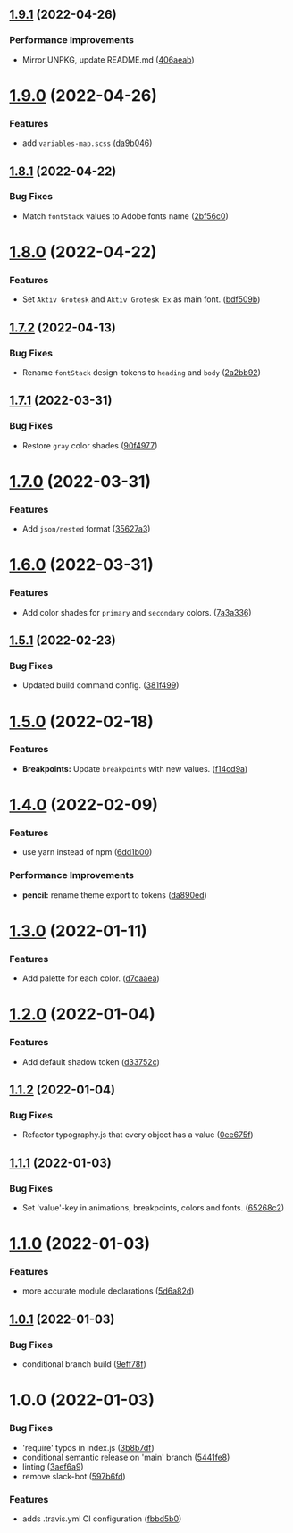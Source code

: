## [1.9.1](https://github.com/HEALFORM/design-tokens/compare/v1.9.0...v1.9.1) (2022-04-26)


### Performance Improvements

* Mirror UNPKG, update README.md ([406aeab](https://github.com/HEALFORM/design-tokens/commit/406aeab136313ced146fef66910e698b544d2f19))

# [1.9.0](https://github.com/HEALFORM/design-tokens/compare/v1.8.1...v1.9.0) (2022-04-26)


### Features

* add `variables-map.scss` ([da9b046](https://github.com/HEALFORM/design-tokens/commit/da9b04633f1ccb9d45092cfc48a76a967f84a646))

## [1.8.1](https://github.com/HEALFORM/design-tokens/compare/v1.8.0...v1.8.1) (2022-04-22)


### Bug Fixes

* Match `fontStack` values to Adobe fonts name ([2bf56c0](https://github.com/HEALFORM/design-tokens/commit/2bf56c058856f60e965d0dd0f9123f6c9fa5b6da))

# [1.8.0](https://github.com/HEALFORM/design-tokens/compare/v1.7.2...v1.8.0) (2022-04-22)


### Features

* Set `Aktiv Grotesk` and `Aktiv Grotesk Ex` as main font. ([bdf509b](https://github.com/HEALFORM/design-tokens/commit/bdf509b6e52da013a4d9089affe9e60434963d09))

## [1.7.2](https://github.com/HEALFORM/design-tokens/compare/v1.7.1...v1.7.2) (2022-04-13)


### Bug Fixes

* Rename `fontStack` design-tokens to `heading` and `body` ([2a2bb92](https://github.com/HEALFORM/design-tokens/commit/2a2bb92bbe20167a11eb243a42ee66cfb4abbc28))

## [1.7.1](https://github.com/HEALFORM/design-tokens/compare/v1.7.0...v1.7.1) (2022-03-31)


### Bug Fixes

* Restore `gray` color shades ([90f4977](https://github.com/HEALFORM/design-tokens/commit/90f497742eaf57c92186bbdec97f0d72ddb32328))

# [1.7.0](https://github.com/HEALFORM/design-tokens/compare/v1.6.0...v1.7.0) (2022-03-31)


### Features

* Add `json/nested` format ([35627a3](https://github.com/HEALFORM/design-tokens/commit/35627a3345d95a88a2107da888db03a91a18441f))

# [1.6.0](https://github.com/HEALFORM/design-tokens/compare/v1.5.1...v1.6.0) (2022-03-31)


### Features

* Add color shades for `primary` and `secondary` colors. ([7a3a336](https://github.com/HEALFORM/design-tokens/commit/7a3a33626f00ba71a39e61cf6611c5ed52db3309))

## [1.5.1](https://github.com/HEALFORM/design-tokens/compare/v1.5.0...v1.5.1) (2022-02-23)


### Bug Fixes

* Updated build command config. ([381f499](https://github.com/HEALFORM/design-tokens/commit/381f49927564541364fa2ee4982335cfd2bd7189))

# [1.5.0](https://github.com/HEALFORM/design-tokens/compare/v1.4.0...v1.5.0) (2022-02-18)


### Features

* **Breakpoints:** Update `breakpoints` with new values. ([f14cd9a](https://github.com/HEALFORM/design-tokens/commit/f14cd9a47c894c876a5f5f14e403041d42edad81))

# [1.4.0](https://github.com/HEALFORM/design-tokens/compare/v1.3.0...v1.4.0) (2022-02-09)


### Features

* use yarn instead of npm ([6dd1b00](https://github.com/HEALFORM/design-tokens/commit/6dd1b006f12af6f5e88839715d5f8ee9c6a29515))


### Performance Improvements

* **pencil:** rename theme export to tokens ([da890ed](https://github.com/HEALFORM/design-tokens/commit/da890ed59220db22fbeeb3249e64fb36087437e4))

# [1.3.0](https://github.com/HEALFORM/design-tokens/compare/v1.2.0...v1.3.0) (2022-01-11)


### Features

* Add palette for each color. ([d7caaea](https://github.com/HEALFORM/design-tokens/commit/d7caaea85a22bef95bcb6ff547b886a26bf48b0a))

# [1.2.0](https://github.com/HEALFORM/design-tokens/compare/v1.1.2...v1.2.0) (2022-01-04)


### Features

* Add default shadow token ([d33752c](https://github.com/HEALFORM/design-tokens/commit/d33752ca3880568c2acc7a79f37e3dbda5103843))

## [1.1.2](https://github.com/HEALFORM/design-tokens/compare/v1.1.1...v1.1.2) (2022-01-04)


### Bug Fixes

* Refactor typography.js that every object has a value ([0ee675f](https://github.com/HEALFORM/design-tokens/commit/0ee675f27ab1536b261b43401140adca0dde6b5a))

## [1.1.1](https://github.com/HEALFORM/design-tokens/compare/v1.1.0...v1.1.1) (2022-01-03)


### Bug Fixes

* Set 'value'-key in animations, breakpoints, colors and fonts. ([65268c2](https://github.com/HEALFORM/design-tokens/commit/65268c265e35918953d214d3ba362c07570d88c9))

# [1.1.0](https://github.com/HEALFORM/design-tokens/compare/v1.0.1...v1.1.0) (2022-01-03)


### Features

* more accurate module declarations ([5d6a82d](https://github.com/HEALFORM/design-tokens/commit/5d6a82d2262fc87284bd900a6906828171567a3d))

## [1.0.1](https://github.com/HEALFORM/design-tokens/compare/v1.0.0...v1.0.1) (2022-01-03)


### Bug Fixes

* conditional branch build ([9eff78f](https://github.com/HEALFORM/design-tokens/commit/9eff78f91f966aa83224171ac00ff546a521f60e))

# 1.0.0 (2022-01-03)


### Bug Fixes

* 'require' typos in index.js ([3b8b7df](https://github.com/HEALFORM/design-tokens/commit/3b8b7df4168f49da47442d2005d3c5b6a57f4978))
* conditional semantic release on 'main' branch ([5441fe8](https://github.com/HEALFORM/design-tokens/commit/5441fe8fe067dcdd41a1c5f64d230085edc08ef9))
* linting ([3aef6a9](https://github.com/HEALFORM/design-tokens/commit/3aef6a976eef211b4d8a89437c01b3cb1379a41a))
* remove slack-bot ([597b6fd](https://github.com/HEALFORM/design-tokens/commit/597b6fd112773ebe0143fd0602b8988170db7d37))


### Features

* adds .travis.yml CI configuration ([fbbd5b0](https://github.com/HEALFORM/design-tokens/commit/fbbd5b0ec13d0b313c9e89c1dd704639c289b871))
